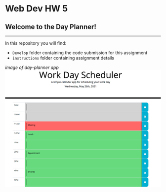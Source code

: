 # Web Dev HW 5

## Welcome to the Day Planner!
---------
In this repository you will find:
* `Develop` folder containing the code submission for this assignment  
* `instructions` folder containing assignment details  

*image of day-planner app*
![Image of day-planner app](day_planner.png)